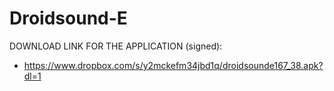 Droidsound-E 
============

DOWNLOAD LINK FOR THE APPLICATION (signed):
* https://www.dropbox.com/s/y2mckefm34jbd1q/droidsounde167_38.apk?dl=1
